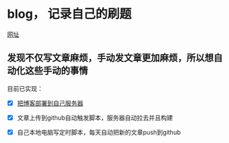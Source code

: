 # blog， 记录自己的刷题
[网址](http://sjy.我爱你)

## 发现不仅写文章麻烦，手动发文章更加麻烦，所以想自动化这些手动的事情

目前已实现：

- [x] [把博客部署到自己服务器](http://sjy.xn--6qq986b3xl/2022/03/20/%E6%8A%8A%E5%8D%9A%E5%AE%A2%E9%83%A8%E7%BD%B2%E5%88%B0windows%E6%9C%8D%E5%8A%A1%E5%99%A8%E4%B8%AD/)

- [x] 文章上传到github自动触发脚本，服务器自动拉去并且构建

- [x] 自己本地电脑写定时脚本，每天自动把新的文章push到github


